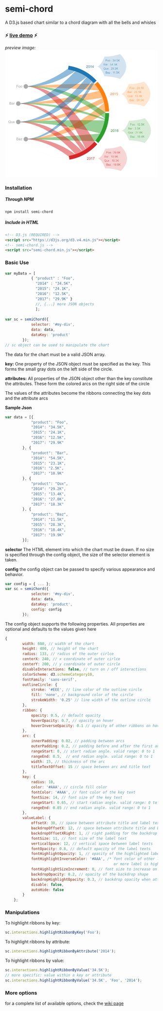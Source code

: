 # semi-chord

A D3.js based chart similar to a chord diagram with all the bells and whisles

### :zap: [live demo](http://meetvikas.net/projects/semi-chord/demo/index.html) :zap:

*preview image:*
![semi-chord sample image](https://github.com/hrivks/blob/raw/master/semi-chord-sample.png)

### Installation

##### Through NPM

```
npm install semi-chord
```
##### Include in HTML

```html
<!-- D3.js (REQUIRED) -->
<script src="https://d3js.org/d3.v4.min.js"></script>
<!-- semi-chord.js -->
<script src="semi-chord.min.js"></script>
```

### Basic Use

```javascript
var myData = [
			{ "product" : "Foo",
			  "2014" : "34.5K",
			  "2015": "24.1K",
              "2016": "12.5K",
              "2017": "29.9K" }
			  //, {...} more JSON objects
			  ];
			  
var sc = semiChord({
            selector: '#my-div',
            data: data,
            dataKey: 'product' 
        });
// sc object can be used to manipulate the chart
```

The data for the chart must be a valid JSON array.

**key:**
One property of the JSON object must be specified as the key. This forms the small gray dots on the left side of the circle.

**attributes:**
All properties of the JSON object other than the key constitute the attributes. These form the colored arcs on the right side of the circle

The values of the attributes become the ribbons connecting the key dots and the attribute arcs

**Sample Json**
```javascript
var data = [{
            "product": "Foo",
            "2014": "34.5K",
            "2015": "24.1K",
            "2016": "12.5K",
            "2017": "29.9K"
        }, {
            "product": "Bar",
            "2014": "54.5K",
            "2015": "23.1K",
            "2016": "2.5K",
            "2017": "10.9K"
        }, {
            "product": "Qux",
            "2014": "29.2K",
            "2015": "13.4K",
            "2016": "27.8K",
            "2017": "18.3K"
        }, {
            "product": "Baz",
            "2014": "11.5K",
            "2015": "28.3K",
            "2016": "18.4K",
            "2017": "19.9K"
        }];
```

**selector**
The HTML element into which the chart must be drawn.
If no size is specified through the config object, the size of the selector element is taken.

**config**
the config object can be passed to specify various appearance and behavior. 
```javascript
var config = { ... };
var sc = semiChord({
            selector: '#my-div',
            data: data,
            dataKey: 'product',
            config: config
        });
```
The config object supports the following properties. All properties are optional and defaults to the values given here
```javascript
{
        width: 600, // width of the chart
        height: 400, // height of the chart
        radius: 133, // radius of the outer cirlce
        centerX: 240, // x coordinate of outer cirlce
        centerY: 200, // y coordinate of outer circle
        disableInteractions: false, // turn on / off interactions
        colorScheme: d3.schemeCategory10,
        fontFamily: 'sans-serif',
        outlineCircle: {
            stroke: '#EEE', // line color of the outline circle
            fill: 'none', // background color of the circle
            strokeWidth: '0.25' // line width of the outline circle
        },
        ribbon: {
            opacity: 0.5, // default opacity
            hoverOpacity: 0.7, // opacity on hover
            hoverInverseOpacity: 0.1 // opacity of other ribbons on hover
        },
        arc: {
            innerPadding: 0.02, // padding between arcs
            outerPadding: 0.2, // padding before and after the first and last arc respectively
            rangeStart: 0, // start radian angle. valid range: 0 to 1
            rangeEnd: 0.5,  // end radian angle. valid range: 0 to 1
            width: 15, // thickness of the arc
            titleTextOffset: 15 // space between arc and title text
        },
        key: {
            radius: 10,
            color: '#AAA', // circle fill color
            fontColor: '#AAA', // font color of the key text
            fontSize: 14, // font size of the key text
            rangeStart: 0.65, // start radian angle. valid range: 0 to 1
            rangeEnd: 0.85 // end radian angle. valid range: 0 to 1
        },
        valueLabel: {
            offsetX: 30, // space between attribute title and label text
			backdropOffsetX: 12, // space between attribute title and backdrop beginning point
            backdropOffsetXRight: 1, // right padding for the backdrop
            fontSize: 11, // font size of the label text
            verticalSpace: 12, // vertical space between label texts
            fontOpacity: 0.8, // default opacity of the label texts
            fontHighlightOpacity: 1, // opacity of the highlighted label text
            fontHighlightInverseColor: '#AAA', /* font color of other label texts when one
												  or more label is highlighted */
            fontHighlightSizeIncrement: 0, // font size to increase on highlight
            backdropOpacity: 0.2, // opacity of the backdrop shape
            backdropHighlightOpacity: 0.3, // backdrop opacity when attribute is highlighted
            disable: false,
            autoHide: false
        }
    };
```


### Manipulations
To highlight ribbons by key:
```javascript
sc.interactions.highlightRibbonByKey('Foo');
```

To highlight ribbons by attribute:
```javascript
sc.interactions.highlightRibbonByAttribute('2014');
```
To highlight ribbons by value:
```javascript
sc.interactions.highlightRibbonByValue('34.5K');
// more specific: value within a key or attribute
sc.interactions.highlightRibbonByValue('34.5K', 'Foo', '2014');
```

### More options

for a complete list of available options, check the [wiki page](https://github.com/hrivks/semi-chord/wiki)